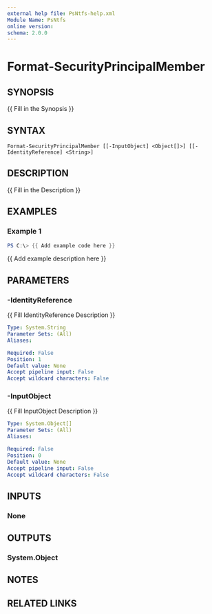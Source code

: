 ```yaml
---
external help file: PsNtfs-help.xml
Module Name: PsNtfs
online version:
schema: 2.0.0
---
```


# Format-SecurityPrincipalMember

## SYNOPSIS
{{ Fill in the Synopsis }}

## SYNTAX

```
Format-SecurityPrincipalMember [[-InputObject] <Object[]>] [[-IdentityReference] <String>]
```

## DESCRIPTION
{{ Fill in the Description }}

## EXAMPLES

### Example 1
```powershell
PS C:\> {{ Add example code here }}
```

{{ Add example description here }}

## PARAMETERS

### -IdentityReference
{{ Fill IdentityReference Description }}

```yaml
Type: System.String
Parameter Sets: (All)
Aliases:

Required: False
Position: 1
Default value: None
Accept pipeline input: False
Accept wildcard characters: False
```

### -InputObject
{{ Fill InputObject Description }}

```yaml
Type: System.Object[]
Parameter Sets: (All)
Aliases:

Required: False
Position: 0
Default value: None
Accept pipeline input: False
Accept wildcard characters: False
```

## INPUTS

### None

## OUTPUTS

### System.Object
## NOTES

## RELATED LINKS
